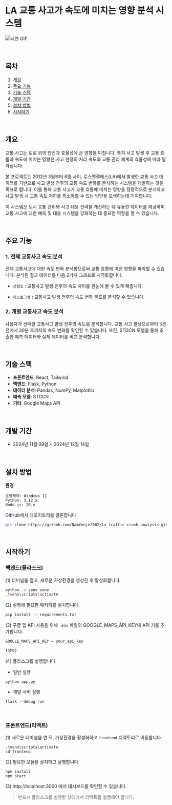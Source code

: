 # LA 교통 사고가 속도에 미치는 영향 분석 시스템

![시연 GIF](./demo.gif)

<br>

## 목차

1. [개요](#개요)
2. [주요 기능](#주요-기능)
3. [기술 스택](#기술-스택)
4. [개발 기간](#개발-기간)
5. [설치 방법](#설치-방법)
6. [시작하기](#시작하기)

<br>

## 개요

교통 사고는 도로 위의 안전과 효율성에 큰 영향을 미칩니다. 특히 사고 발생 후 교통 흐름과 속도에 미치는 영향은 사고 현장의 처리 속도와 교통 관리 체계의 효율성에 따라 달라집니다.

본 프로젝트는 2012년 3월부터 6월 사이, 로스앤젤레스(LA)에서 발생한 교통 사고 데이터를 기반으로 사고 발생 전후의 교통 속도 변화를 분석하는 시스템을 개발하는 것을 목표로 합니다. 이를 통해 교통 사고가 교통 흐름에 미치는 영향을 정량적으로 분석하고 사고 발생 시 교통 속도 저하를 최소화할 수 있는 방안을 모색하는데 기여합니다.

이 시스템은 도시 교통 관리와 사고 대응 전략을 개선하는 데 유용한 데이터를 제공하며 교통 사고에 대한 예측 및 대응 시스템을 강화하는 데 중요한 역할을 할 수 있습니다.

<br>

## 주요 기능

### 1. 전체 교통사고 속도 분석

전체 교통사고에 대한 속도 변화 분석함으로써 교통 흐름에 미친 영향을 파악할 수 있습니다. 분석된 결과 데이터를 다음 2가지 그래프로 시각화합니다.

- `산점도` : 교통사고 발생 전후의 속도 차이를 한눈에 볼 수 있게 해줍니다.

- `히스토그램` : 교통사고 발생 전후의 속도 변화 분포를 분석할 수 있습니다.

### 2. 개별 교통사고 속도 분석

사용자가 선택한 교통사고 발생 전후의 속도를 분석합니다. 교통 사고 발생으로부터 5분 전에서 30분 후까지의 속도 변화를 확인할 수 있습니다. 또한, STGCN 모델을 통해 추출한 예측 데이터와 실제 데이터를 비교 분석합니다.

<br>

## 기술 스택

- **프론트엔드**: React, Tailwind
- **백엔드**: Flask, Python
- **데이터 분석**: Pandas, NumPy, Matplotlib
- **예측 모델**: STGCN
- **기타**: Google Maps API

<br>

## 개발 기간

- 2024년 11월 09일 ~ 2024년 12월 14일

<br>

## 설치 방법

**환경**

```
운영체제: Windows 11
Python: 3.12.x
Node.js: 20.x
```

GitHub에서 레포지토리를 클론합니다

```bash
git clone https://github.com/NamYunje2002/la-traffic-crash-analysis.git
```

<br>

## 시작하기

### 백엔드(플라스크)

(1) 터미널을 열고, 새로운 가상환경을 생성한 후 활성화합니다.

```bash
python -m venv venv
.\venv\scripts\activate
```

(2) 실행에 필요한 패키지를 설치합니다.

```bash
pip install -r requirements.txt
```

(3) 구글 맵 API 사용을 위해 `.env` 파일의 GOOGLE_MAPS_API_KEY에 API 키를 추가합니다.

```bash
GOOGLE_MAPS_API_KEY = your_api_key

(생략)
```

(4) 플라스크를 실행합니다.

- 일반 실행

```
python app.py
```

- 개발 서버 실행

```
flask --debug run
```
<br>

### 프론트엔드(리액트)

(1) 새로운 터미널을 연 뒤, 가상환경을 활성화하고 `frontend` 디렉토리로 이동합니다.

```
.\venv\scripts\activate
cd frontend
```

(2) 필요한 모듈을 설치하고 실행합니다.

```
npm install
npm start
```

(3) http://localhost:3000 에서 대시보드를 확인할 수 있습니다.

> 반드시 플라스크를 실행한 상태에서 리액트를 실행해야 합니다.
